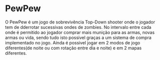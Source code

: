 # PewPew

O PewPew é um jogo de sobrevivência Top-Down shooter onde o jogador tem de dderrotar sucessivas ondes de zombies.
No intervalo entre cada onde é permitido ao jogador comprar mais munição para as armas, novas armas ou vida, sendo tudo isto possivel graças a um sistema de compra implementado no jogo.
Ainda é possivel jogar em 2 modos de jogo diferentes(de noite ou com rotação entre dia e noite) e em 2 mapas diferentes.
